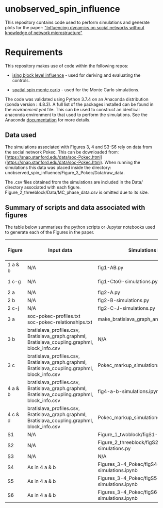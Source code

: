 # unobserved_spin_influence

This repository contains code used to perform simulations and generate plots for the paper: ["Influencing dynamics on social networks without knowledge of network microstructure"](https://arxiv.org/abs/2011.05774)

# Requirements

This repository makes use of code within the following repos:

- [ising block level influence](https://github.com/MGarrod1/ising_block_level_influence) - used for deriving and evaluating the controls.

- [spatial spin monte carlo](https://github.com/MGarrod1/spatial_spin_monte_carlo) - used for the Monte Carlo simulations.

The code was validated using Python 3.7.4 on an Anaconda distribution (conda version : 4.8.3). A full list of the packages installed can be found in the *environment.yml* file. This can be used to construct an identical anaconda environment to that used to perform the simulations. See the Anaconda [documentation](https://docs.conda.io/projects/conda/en/latest/user-guide/tasks/manage-environments.html) for more details.

## Data used

The simulations associated with Figures 3, 4 and S3-S6 rely on data from the social network Pokec. This can be downloaded from: [https://snap.stanford.edu/data/soc-Pokec.html](https://snap.stanford.edu/data/soc-Pokec.html). When running the simulations this data was placed inside the directory: unobserved\_spin\_influence/Figure\_3\_Pokec/Data/raw\_data.

The .csv files obtained from the simulations are included in the Data/ directory associated with each figure. Figure\_2\_threeblock/Data/MC\_phase\_data.csv is omitted due to its size.

## Summary of scripts and data associated with figures

The table below summarises the python scripts or Jupyter notebooks used to generate each of the Figures in the paper.

| Figure    | Input data                                          | Simulations in                          | Output data                                                                               | Plots made in                           | Time taken for simulations          |
|-----------|-----------------------------------------------------|-----------------------------------------|-------------------------------------------------------------------------------------------|-----------------------------------------|-------------------------------------|
| 1 a & b   | N/A                                                 | fig1-AB.py                            | N/A                                                                                       | fig1-AB.py                            | < 2 mins                            |
| 1 c-g  | N/A                                                 | fig1-CtoG-simulations.py               | two_block_markup_data_spins1-0_bf_0-5.csv                                                 | fig1-CtoG-plots.py                     | 2 H 15 mins                         |
| 2 a       | N/A                                                 | fig2-A.py                             | N/A                                                                                       | fig2-A.py                             | Seconds                             |
| 2 b       | N/A                                                 | fig2-B-simulations.py                 | block_level_phase_data.csv, full_MF_phase_data.csv, MC_phase_data.csv                     | fig2-B-plots.ipynb         |  5H in total                        |
| 2 c-j | N/A                                                 | fig2-C-J-simulations.py               | three_block_sus_data.csv                                                                  | fig2-C-J-plots.ipynb                  | < 1 min                             |
| 3 a       | soc-pokec-profiles.txt soc-pokec-relationships.txt  | make_bratislava_graph_and_blocks.ipynb  | bratislava_profiles.csv, Bratislava_graph.graphml, Bratislava_coupling.graphml, block_info.csv | make_bratislava_graph_and_blocks.ipynb  | Minutes                             |
| 3 b       | bratislava_profiles.csv, Bratislava_graph.graphml, Bratislava_coupling.graphml, block_info.csv  | N/A                | N/A                                                           | fig3-B-plots.ipynb                      | Seconds                                 |
| 3 c	| bratislava_profiles.csv, Bratislava_graph.graphml, Bratislava_coupling.graphml, block_info.csv | Pokec_markup_simulations.ipynb | Pokec_control_eval_as_beta.csv | fig3-C-plots.ipynb |	|	|
| 4 a & b	| bratislava_profiles.csv, Bratislava_graph.graphml, Bratislava_coupling.graphml, block_info.csv | fig4-a-b-simulations.ipynb	| block_magnetisations_1-0.csv |fig4-a-b-plots.ipynb	| 40 mins	|	|
| 4 c & d	| bratislava_profiles.csv, Bratislava_graph.graphml, Bratislava_coupling.graphml, block_info.csv | Pokec_markup_simulations.ipynb |	| fig4-c-d-plots.ipynb	|	|	|
| S1        | N/A                                                 | Figure_1_twoblock/figS1-simulations.py  | N/A                                                                                       | Figure_1_twoblock/figS1-plots.ipynb                       | Seconds                             |
| S2        | N/A                                                 | Figure_2_threeblock/figS2-simulations.py |  Data/ensemble/full_MF_phase_data_{samp}.csv  | Figure_2_threeblock/figS2-plots.ipynb                       |  |
| S3        | N/A                                                 |  N/A               | | Figures_3-4_Pokec/figS3-plots.ipynb                       |  |
| S4        | As in 4 a & b   | Figures_3-4_Pokec/figS4-simulations.ipynb | Pokec_phase_diagram_data.csv |  Figures_3-4_Pokec/figS4-plots.ipynb | |
| S5        | As in 4 a & b   | Figures_3-4_Pokec/figS5-simulations.ipynb | snapshot_mag_eval_data_{}.csv | Figures_3-4_Pokec/figS5-plots.ipynb| |
| S6        | As in 4 a & b   | Figures_3-4_Pokec/figS6-simulations.ipynb | Data/mc_chain_examples/random_init_chain_data_beta_{beta_f}\_g\_{gradient}.csv | Figures_3-4_Pokec/figS6-plots.ipynb| |
